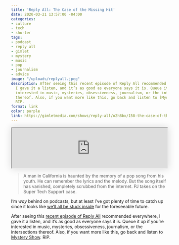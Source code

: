 ```yaml
---
title: 'Reply All: The Case of the Missing Hit'
date: 2020-03-21 13:57:00 -04:00
categories:
- culture
- tech
- shorter
tags:
- podcast
- reply all
- gimlet
- mystery
- music
- pop
- journalism
- advice
image: "/uploads/replyall.jpeg"
description: After seeing this recent episode of Reply All recommended everywhere,
  I gave it a listen, and it’s as good as everyone says it is. Queue it up if you’re
  interested in music, mysteries, obsessiveness, journalism, or the intersections
  thereof. Also, if you want more like this, go back and listen to [Mystery Show](https://gimletmedia.com/shows/mystery-show).
  RIP.
format: link
color: purple
link: https://gimletmedia.com/shows/reply-all/o2h8bx/158-the-case-of-the-missing-hit
---
```


<iframe loading="lazy" scrolling="no" title="Reply All: The Case of the Missing Hit" allow="autoplay" width="100%" height="130" style="border-radius: 3px; height: 130px; width: 100%; box-shadow: 0 0 25px 0 rgba(0, 0, 0, 0.15);" src="https://player.gimletmedia.com/o2h8bx"></iframe>

> A man in California is haunted by the memory of a pop song from his youth. He can remember the lyrics and the melody. But the song itself has vanished, completely scrubbed from the internet. PJ takes on the Super Tech Support case.

I’m _way_ behind on podcasts, but at least I’ve got plenty of time to catch up since it looks like [we’ll all be stuck inside](https://www.nytimes.com/2020/03/20/world/coronavirus-news-usa-world.html#link-3b434224) for the foreseeable future. 

After seeing this [recent episode of Reply All](https://gimletmedia.com/shows/reply-all/o2h8bx/158-the-case-of-the-missing-hit) recommended everywhere, I gave it a listen, and it’s as good as everyone says it is. Queue it up if you’re interested in music, mysteries, obsessiveness, journalism, or the intersections thereof. Also, if you want more like this, go back and listen to [Mystery Show](https://gimletmedia.com/shows/mystery-show). RIP.
